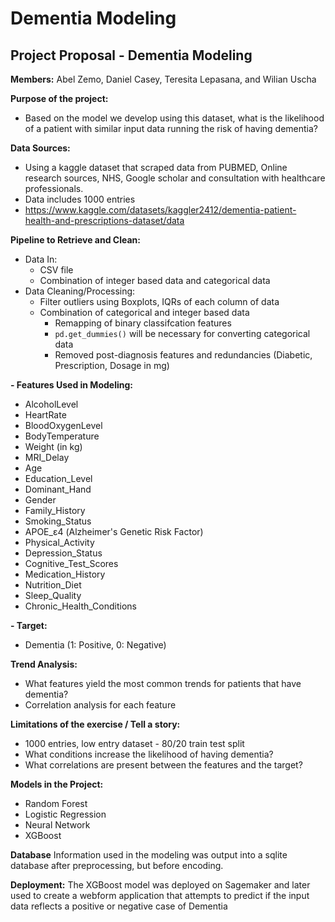 # Dementia Modeling

## Project Proposal - Dementia Modeling

**Members:** Abel Zemo, Daniel Casey, Teresita Lepasana, and Wilian Uscha

**Purpose of the project:**
- Based on the model we develop using this dataset, what is the likelihood of a patient with similar input data running the risk of having dementia?

**Data Sources:**
- Using a kaggle dataset that scraped data from PUBMED, Online research sources, NHS, Google scholar and consultation with healthcare professionals.
- Data includes 1000 entries
- https://www.kaggle.com/datasets/kaggler2412/dementia-patient-health-and-prescriptions-dataset/data

**Pipeline to Retrieve and Clean:**
- Data In:
  - CSV file
  - Combination of integer based data and categorical data
- Data Cleaning/Processing:
  - Filter outliers using Boxplots, IQRs of each column of data
  - Combination of categorical and integer based data
    - Remapping of binary classifcation features  
    - `pd.get_dummies()` will be necessary for converting categorical data
    - Removed post-diagnosis features and redundancies (Diabetic, Prescription, Dosage in mg)
   
**- Features Used in Modeling:**
  - AlcoholLevel
  - HeartRate
  - BloodOxygenLevel
  - BodyTemperature
  - Weight (in kg)
  - MRI_Delay
  - Age
  - Education_Level
  - Dominant_Hand
  - Gender
  - Family_History
  - Smoking_Status
  - APOE_ε4 (Alzheimer's Genetic Risk Factor)
  - Physical_Activity
  - Depression_Status
  - Cognitive_Test_Scores
  - Medication_History
  - Nutrition_Diet
  - Sleep_Quality
  - Chronic_Health_Conditions
 
**- Target:**
  - Dementia (1: Positive, 0: Negative) 

**Trend Analysis:**
- What features yield the most common trends for patients that have dementia?
- Correlation analysis for each feature

**Limitations of the exercise / Tell a story:**
- 1000 entries, low entry dataset - 80/20 train test split
- What conditions increase the likelihood of having dementia?
- What correlations are present between the features and the target?

**Models in the Project:**
- Random Forest
- Logistic Regression
- Neural Network
- XGBoost

**Database**
Information used in the modeling was output into a sqlite database after preprocessing, but before encoding.

**Deployment:**
The XGBoost model was deployed on Sagemaker and later used to create a webform application that attempts to predict if the input data reflects a positive or negative case of Dementia

